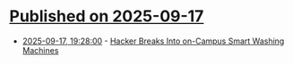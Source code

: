 # [Published on 2025-09-17](index.md)

* [2025-09-17, 19:28:00](https://soylentnews.org/article.pl?sid=25/09/17/040212&from=rss) - [Hacker Breaks Into on-Campus Smart Washing Machines](https://soylentnews.org/article.pl?sid=25/09/17/040212&from=rss)
